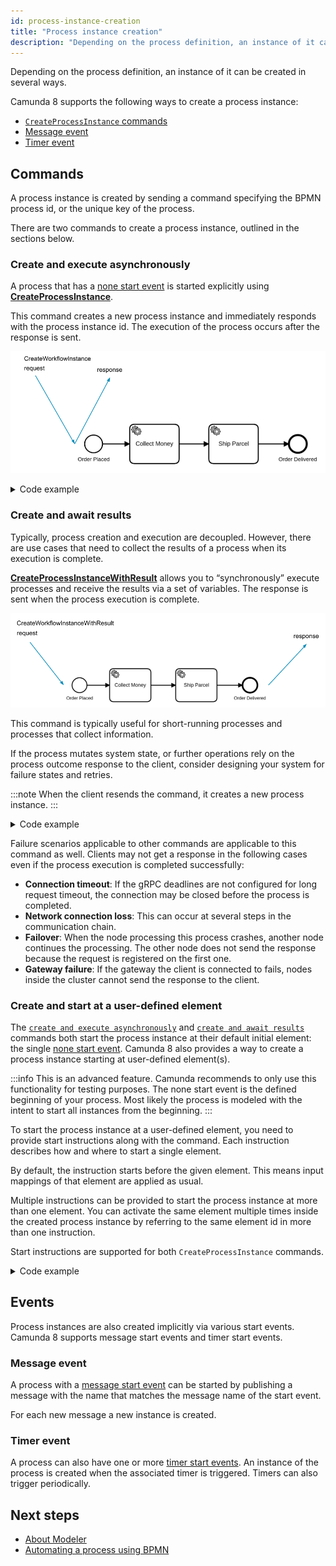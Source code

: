 ```yaml
---
id: process-instance-creation
title: "Process instance creation"
description: "Depending on the process definition, an instance of it can be created in several ways."
---
```


Depending on the process definition, an instance of it can be created in several ways.

Camunda 8 supports the following ways to create a process instance:

- [`CreateProcessInstance` commands](#commands)
- [Message event](#message-event)
- [Timer event](#timer-event)

## Commands

A process instance is created by sending a command specifying the BPMN process id, or the unique key of the process.

There are two commands to create a process instance, outlined in the sections below.

### Create and execute asynchronously

A process that has a [none start event](/components/modeler/bpmn/none-events/none-events.md#none-start-events) is started explicitly using **[CreateProcessInstance](/apis-tools/grpc.md#createprocessinstance-rpc)**.

This command creates a new process instance and immediately responds with the process instance id. The execution of the process occurs after the response is sent.

![create-process](assets/create-process.png)

 <details>
   <summary>Code example</summary>
   <p>Create a process instance:

```
zbctl create instance "order-process"
```

Response:

```
{
 "processKey": 2251799813685249,
 "bpmnProcessId": "order-process",
 "version": 1,
 "processInstanceKey": 2251799813686019
}

```

   </p>
 </details>

### Create and await results

Typically, process creation and execution are decoupled. However, there are use cases that need to collect the results of a process when its execution is complete.

**[CreateProcessInstanceWithResult](/apis-tools/grpc.md#createprocessinstancewithresult-rpc)** allows you to “synchronously” execute processes and receive the results via a set of variables. The response is sent when the process execution is complete.

![create-process](assets/create-process-with-result.png)

This command is typically useful for short-running processes and processes that collect information.

If the process mutates system state, or further operations rely on the process outcome response to the client, consider designing your system for failure states and retries.

:::note
When the client resends the command, it creates a new process instance.
:::

<details>
  <summary>Code example</summary>
  <p>Create a process instance and await results:

```
zbctl create instance "order-process" --withResult --variables '{"orderId": "1234"}'
```

Response: (Note that the variables in the response depend on the process.)

```
{
  "processKey": 2251799813685249,
  "bpmnProcessId": "order-process",
  "version": 1,
  "processInstanceKey": 2251799813686045,
  "variables": "{\"orderId\":\"1234\"}"
}
```

  </p>
</details>

Failure scenarios applicable to other commands are applicable to this command as well. Clients may not get a response in the following cases even if the process execution is completed successfully:

- **Connection timeout**: If the gRPC deadlines are not configured for long request timeout, the connection may be closed before the process is completed.
- **Network connection loss**: This can occur at several steps in the communication chain.
- **Failover**: When the node processing this process crashes, another node continues the processing. The other node does not send the response because the request is registered on the first one.
- **Gateway failure**: If the gateway the client is connected to fails, nodes inside the cluster cannot send the response to the client.

### Create and start at a user-defined element

The [`create and execute asynchronously`](#create-and-execute-asynchronously) and [`create and await results`](#create-and-await-results) commands both start the process instance at their default initial element: the single [none start event](/components/modeler/bpmn/none-events/none-events.md#none-start-events). Camunda 8 also provides a way to create a process instance starting at user-defined element(s).

:::info
This is an advanced feature. Camunda recommends to only use this functionality for testing purposes. The none start event is the defined beginning of your process. Most likely the process is modeled with the intent to start all instances from the beginning.
:::

To start the process instance at a user-defined element, you need to provide start instructions along with the command. Each instruction describes how and where to start a single element.

By default, the instruction starts before the given element. This means input mappings of that element are applied as usual.

Multiple instructions can be provided to start the process instance at more than one element.
You can activate the same element multiple times inside the created process instance by referring to the same element id in more than one instruction.

Start instructions are supported for both `CreateProcessInstance` commands.

<details>
  <summary>Code example</summary>
  <p>
  Create a process instance starting before the 'ship_parcel' element:

```java
client.newCreateInstanceCommand()
  .bpmnProcessId("order-process")
  .latestVersion()
  .variables(Map.of("orderId", "1234"))
  .startBeforeElement("ship_parcel")
  .send()
  .join();
```

  </p>
</details>

## Events

Process instances are also created implicitly via various start events. Camunda 8 supports message start events and timer start events.

### Message event

A process with a [message start event](/components/modeler/bpmn/message-events/message-events.md#message-start-events) can be started by publishing a message with the name that matches the message name of the start event.

For each new message a new instance is created.

### Timer event

A process can also have one or more [timer start events](/components/modeler/bpmn/timer-events/timer-events.md#timer-start-events). An instance of the process is created when the associated timer is triggered. Timers can also trigger periodically.

## Next steps

- [About Modeler](/components/modeler/about-modeler.md)
- [Automating a process using BPMN](/guides/automating-a-process-using-bpmn.md)
